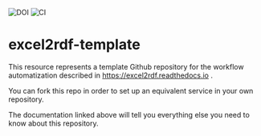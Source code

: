 
![DOI](https://zenodo.org/badge/doi/10.5281/zenodo.4273159.svg) ![CI](https://github.com/fair-data-collective/excel2rdf-template/workflows/excel2rdf/badge.svg)

# excel2rdf-template

This resource represents a template Github repository for the workflow automatization described in https://excel2rdf.readthedocs.io .

You can fork this repo in order to set up an equivalent service in your own repository.

The documentation linked above will tell you everything else you need to know about this repository.
